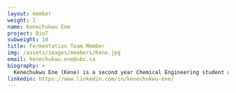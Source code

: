 ```yaml
---
layout: member
weight: 1
name: Kenechukwu Ene
project: BioT
subweight: 10
title: Fermentation Team Member
img: /assets/images/members/Kene.jpg
email: kenechukwu.ene@ubc.ca 
biography: >
  Kenechukwu Ene (Kene) is a second year Chemical Engineering student and currently a member of BioT, where he works under the Fermentation team. Through BioT, Kene is gaining some insight into the Food/Beverage industry and is discovering the many ways fermentation could be applied to industries. As part of the Fermentation team, he works around the actual brewing and related technical troubleshooting - Eg. finding ways to measure carbonation inside beer bottles.
linkedin: https://www.linkedin.com/in/kenechukwu-ene/
---
```

